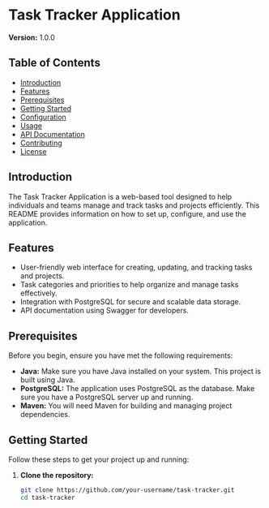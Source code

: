 # Task Tracker Application

**Version:** 1.0.0

## Table of Contents

- [Introduction](#introduction)
- [Features](#features)
- [Prerequisites](#prerequisites)
- [Getting Started](#getting-started)
- [Configuration](#configuration)
- [Usage](#usage)
- [API Documentation](#api-documentation)
- [Contributing](#contributing)
- [License](#license)

## Introduction

The Task Tracker Application is a web-based tool designed to help individuals and teams manage and track tasks and projects efficiently. This README provides information on how to set up, configure, and use the application.

## Features

- User-friendly web interface for creating, updating, and tracking tasks and projects.
- Task categories and priorities to help organize and manage tasks effectively.
- Integration with PostgreSQL for secure and scalable data storage.
- API documentation using Swagger for developers.

## Prerequisites

Before you begin, ensure you have met the following requirements:

- **Java:** Make sure you have Java installed on your system. This project is built using Java.
- **PostgreSQL:** The application uses PostgreSQL as the database. Make sure you have a PostgreSQL server up and running.
- **Maven:** You will need Maven for building and managing project dependencies.

## Getting Started

Follow these steps to get your project up and running:

1. **Clone the repository:**

   ```bash
   git clone https://github.com/your-username/task-tracker.git
   cd task-tracker
